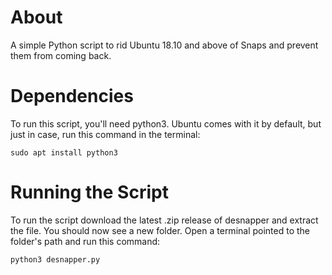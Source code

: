 # About
A simple Python script to rid Ubuntu 18.10 and above of Snaps and prevent them from coming back.

# Dependencies
To run this script, you'll need python3. Ubuntu comes with it by default, but just in case, run this command in the terminal:
```
sudo apt install python3
```

# Running the Script
To run the script download the latest .zip release of desnapper and extract the file. You should now see a new folder. Open a terminal pointed to the folder's path and run this command:
```
python3 desnapper.py
```
